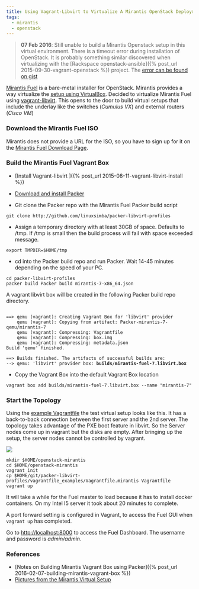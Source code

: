 ```yaml
---
title: Using Vagrant-Libvirt to Virtualize A Mirantis OpenStack Deployment
tags:
  - mirantis
  - openstack
---
```


> **07 Feb 2016**: Still unable to build a Mirantis Openstack setup in
this virtual environment. There is a timeout error during installation of
OpenStack. It is probably something similar discovered when virtualizing with
the [Rackspace openstack-ansible]({% post_url 2015-09-30-vagrant-openstack %}) project. The [error can be found on
gist](https://gist.github.com/linuxsimba/df2cd86bff3802cf28a1)

[Mirantis Fuel](https://wiki.openstack.org/wiki/Fuel) is a bare-metal installer
for OpenStack. Mirantis provides a way virtualize the [setup using
VirtualBox](https://docs.mirantis.com/openstack/fuel/fuel-6.1/virtualbox.html).
Decided to virtualize Mirantis Fuel using
[vagrant-libvirt](https://github.com/pradels/vagrant-libvirt). This opens to the
door to build virtual setups that include the underlay like the switches (_Cumulus VX_) and
external routers (_Cisco VM_)

### Download the Mirantis Fuel ISO
Mirantis does not provide a URL for the ISO, so you have to sign up for it on the [Mirantis Fuel Download Page](https://software.mirantis.com/openstack-download-form/).

### Build the Mirantis Fuel Vagrant Box

* [Install Vagrant-libvirt ]({% post_url 2015-08-11-vagrant-libvirt-install %})

* [Download and install Packer](https://www.Packer.io/intro/getting-started/setup.html)

* Git clone the Packer repo with the Mirantis Fuel Packer build script


```
git clone http://github.com/linuxsimba/packer-libvirt-profiles
```

* Assign a temporary directory with at least 30GB of space. Defaults to /tmp. If
/tmp is small then the build process will fail with space exceeded message.

```
export TMPDIR=$HOME/tmp
```

* cd into the Packer build repo and run Packer. Wait 14-45 minutes depending on
the speed of your PC.

```
cd packer-libvirt-profiles
packer build Packer build mirantis-7-x86_64.json
```

A vagrant libvirt box will be created in the following Packer build repo
directory.


<pre><code>
==> qemu (vagrant): Creating Vagrant Box for 'libvirt' provider
    qemu (vagrant): Copying from artifact: Packer-mirantis-7-qemu/mirantis-7
    qemu (vagrant): Compressing: Vagrantfile
    qemu (vagrant): Compressing: box.img
    qemu (vagrant): Compressing: metadata.json
Build 'qemu' finished.

==> Builds finished. The artifacts of successful builds are:
--> qemu: 'libvirt' provider box: <strong>builds/mirantis-fuel-7.libvirt.box</strong>
</code></pre>


* Copy the Vagrant Box into the default Vagrant Box location


```
vagrant box add builds/mirantis-fuel-7.libvirt.box --name "mirantis-7"
```


### Start the Topology

Using the [example
Vagrantfile](http://github.com/linuxsimba/packer-libvirt-profiles/blob/master/vagrantfile_examples/Vagrantfile.mirantis) the test virtual setup looks like this.
It has a back-to-back connection between the first server and the 2nd server.
The topology takes advantage of the PXE boot feature in libvirt. So the Server
nodes come up in vagrant but the disks are empty. After bringing up the setup,
the server nodes cannot be controlled by vagrant.

<img src='/mirantis-openstack.svg'/>


```
mkdir $HOME/openstack-mirantis
cd $HOME/openstack-mirantis
vagrant init
cp $HOME/git/packer-libvirt-profiles/vagrantfile_examples/Vagrantfile.mirantis Vagrantfile
vagrant up
```

It will take a while for the Fuel master to load because it has to install
docker containers. On my Intel I5 server it took about 20 minutes to complete.

A port forward setting is configured in Vagrant, to access the Fuel GUI when
``vagrant up`` has completed.

Go to [http://localhost:8000](http://localhost:8000) to access the Fuel
Dashboard.
The username and password is _admin/admin_.


### References

* [Notes on Building Mirantis Vagrant Box using Packer]({% post_url 2016-02-07-building-mirantis-vagrant-box %})
* [Pictures from the Mirantis Virtual Setup](/mirantis_pics.html)
